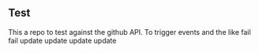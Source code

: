 ## Test

This a repo to test against the github API. To trigger events and the like
fail
fail
update
update
update
update
